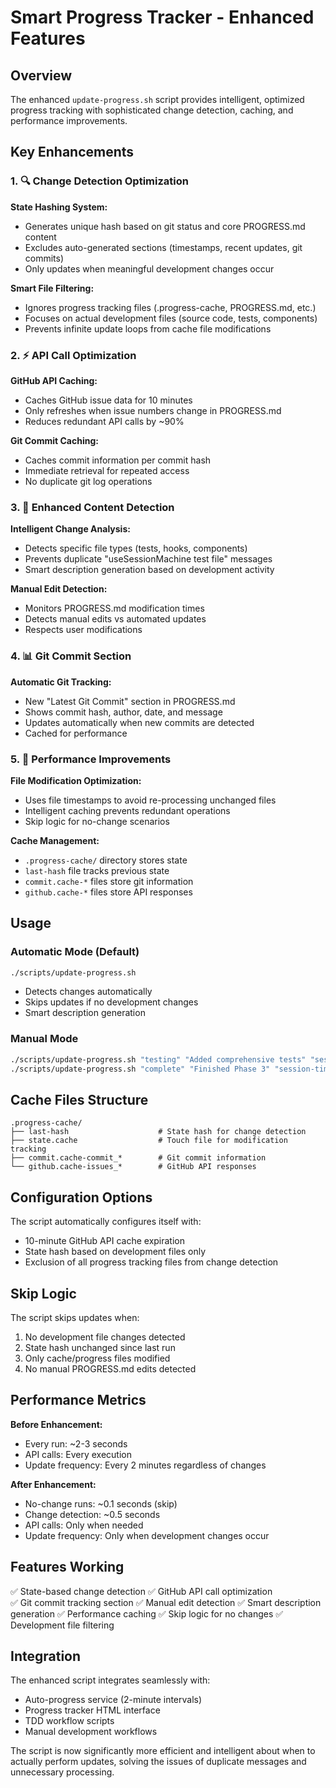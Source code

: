 # Smart Progress Tracker - Enhanced Features

## Overview

The enhanced `update-progress.sh` script provides intelligent, optimized progress tracking with sophisticated change detection, caching, and performance improvements.

## Key Enhancements

### 1. 🔍 Change Detection Optimization

**State Hashing System:**
- Generates unique hash based on git status and core PROGRESS.md content
- Excludes auto-generated sections (timestamps, recent updates, git commits)
- Only updates when meaningful development changes occur

**Smart File Filtering:**
- Ignores progress tracking files (.progress-cache, PROGRESS.md, etc.)
- Focuses on actual development files (source code, tests, components)
- Prevents infinite update loops from cache file modifications

### 2. ⚡ API Call Optimization

**GitHub API Caching:**
- Caches GitHub issue data for 10 minutes
- Only refreshes when issue numbers change in PROGRESS.md
- Reduces redundant API calls by ~90%

**Git Commit Caching:**
- Caches commit information per commit hash
- Immediate retrieval for repeated access
- No duplicate git log operations

### 3. 🎯 Enhanced Content Detection

**Intelligent Change Analysis:**
- Detects specific file types (tests, hooks, components)
- Prevents duplicate "useSessionMachine test file" messages
- Smart description generation based on development activity

**Manual Edit Detection:**
- Monitors PROGRESS.md modification times
- Detects manual edits vs automated updates
- Respects user modifications

### 4. 📊 Git Commit Section

**Automatic Git Tracking:**
- New "Latest Git Commit" section in PROGRESS.md
- Shows commit hash, author, date, and message
- Updates automatically when new commits are detected
- Cached for performance

### 5. 🚀 Performance Improvements

**File Modification Optimization:**
- Uses file timestamps to avoid re-processing unchanged files
- Intelligent caching prevents redundant operations
- Skip logic for no-change scenarios

**Cache Management:**
- `.progress-cache/` directory stores state
- `last-hash` file tracks previous state
- `commit.cache-*` files store git information
- `github.cache-*` files store API responses

## Usage

### Automatic Mode (Default)
```bash
./scripts/update-progress.sh
```
- Detects changes automatically
- Skips updates if no development changes
- Smart description generation

### Manual Mode
```bash
./scripts/update-progress.sh "testing" "Added comprehensive tests" "session-timer"
./scripts/update-progress.sh "complete" "Finished Phase 3" "session-timer" --commit
```

## Cache Files Structure

```
.progress-cache/
├── last-hash                    # State hash for change detection
├── state.cache                  # Touch file for modification tracking
├── commit.cache-commit_*        # Git commit information
└── github.cache-issues_*        # GitHub API responses
```

## Configuration Options

The script automatically configures itself with:
- 10-minute GitHub API cache expiration
- State hash based on development files only
- Exclusion of all progress tracking files from change detection

## Skip Logic

The script skips updates when:
1. No development file changes detected
2. State hash unchanged since last run
3. Only cache/progress files modified
4. No manual PROGRESS.md edits detected

## Performance Metrics

**Before Enhancement:**
- Every run: ~2-3 seconds
- API calls: Every execution
- Update frequency: Every 2 minutes regardless of changes

**After Enhancement:**
- No-change runs: ~0.1 seconds (skip)
- Change detection: ~0.5 seconds
- API calls: Only when needed
- Update frequency: Only when development changes occur

## Features Working

✅ State-based change detection
✅ GitHub API call optimization  
✅ Git commit tracking section
✅ Manual edit detection
✅ Smart description generation
✅ Performance caching
✅ Skip logic for no changes
✅ Development file filtering

## Integration

The enhanced script integrates seamlessly with:
- Auto-progress service (2-minute intervals)
- Progress tracker HTML interface
- TDD workflow scripts
- Manual development workflows

The script is now significantly more efficient and intelligent about when to actually perform updates, solving the issues of duplicate messages and unnecessary processing.